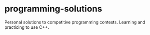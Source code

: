# programming-solutions
 Personal solutions to competitive programming contests. Learning and practicing to use C++.
